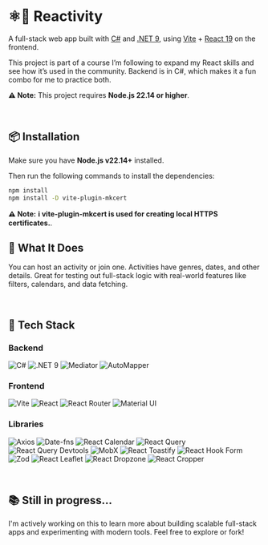 # ⚛️🎯 Reactivity
A full-stack web app built with [C#](https://learn.microsoft.com/en-us/dotnet/csharp/) and [.NET 9](https://dotnet.microsoft.com/en-us/), using [Vite](https://vitejs.dev/) + [React 19](https://react.dev/) on the frontend.  

This project is part of a course I’m following to expand my React skills and see how it’s used in the community. Backend is in C#, which makes it a fun combo for me to practice both.

**⚠️ Note:** This project requires **Node.js 22.14 or higher**.


<br />

## 📦 Installation

Make sure you have **Node.js v22.14+** installed.

Then run the following commands to install the dependencies:

```bash
npm install
npm install -D vite-plugin-mkcert
```

**⚠️ Note:**  **ℹ️ vite-plugin-mkcert is used for creating local HTTPS certificates.**.
<br />

## 🧠 What It Does

You can host an activity or join one. Activities have genres, dates, and other details. Great for testing out full-stack logic with real-world features like filters, calendars, and data fetching.

<br />

## 🚀 Tech Stack

### Backend
![C#](https://img.shields.io/badge/C%23-68217A?style=for-the-badge&logo=csharp&logoColor=white)
![.NET 9](https://img.shields.io/badge/.NET-512BD4?style=for-the-badge&logo=dotnet&logoColor=white)
![Mediator](https://img.shields.io/badge/Mediator-6A1577?style=for-the-badge)
![AutoMapper](https://img.shields.io/badge/AutoMapper-E10098?style=for-the-badge)

### Frontend
![Vite](https://img.shields.io/badge/Vite-646CFF?style=for-the-badge&logo=vite&logoColor=white)
![React](https://img.shields.io/badge/React-20232A?style=for-the-badge&logo=react&logoColor=61DAFB)
![React Router](https://img.shields.io/badge/React%20Router-CA4245?style=for-the-badge&logo=reactrouter&logoColor=white)
![Material UI](https://img.shields.io/badge/MUI-007FFF?style=for-the-badge&logo=mui&logoColor=white)

### Libraries
![Axios](https://img.shields.io/badge/Axios-5A29E4?style=for-the-badge)
![Date-fns](https://img.shields.io/badge/date--fns-008080?style=for-the-badge)
![React Calendar](https://img.shields.io/badge/React%20Calendar-61DAFB?style=for-the-badge)
![React Query](https://img.shields.io/badge/React%20Query-FF4154?style=for-the-badge&logo=reactquery&logoColor=white)
![React Query Devtools](https://img.shields.io/badge/React%20Query%20Devtools-FF4154?style=for-the-badge&logo=reactquery&logoColor=white)
![MobX](https://img.shields.io/badge/MobX-EF3A3A?style=for-the-badge&logo=mobx&logoColor=white)
![React Toastify](https://img.shields.io/badge/React%20Toastify-FF6B00?style=for-the-badge)
![React Hook Form](https://img.shields.io/badge/React%20Hook%20Form-EC5990?style=for-the-badge&logo=reacthookform&logoColor=white)
![Zod](https://img.shields.io/badge/Zod-8C52FF?style=for-the-badge)
![React Leaflet](https://img.shields.io/badge/React%20Leaflet-199900?style=for-the-badge&logo=leaflet&logoColor=white)
![React Dropzone](https://img.shields.io/badge/React%20Dropzone-3F72AF?style=for-the-badge)
![React Cropper](https://img.shields.io/badge/React%20Cropper-FFA500?style=for-the-badge&logo=crop&logoColor=white)

<br />

## 📚 Still in progress...

I'm actively working on this to learn more about building scalable full-stack apps and experimenting with modern tools. Feel free to explore or fork!
